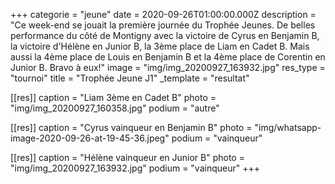 +++
categorie = "jeune"
date = 2020-09-26T01:00:00.000Z
description = "Ce week-end se jouait la première journée du Trophée Jeunes. De belles performance du côté de Montigny avec la victoire de Cyrus en Benjamin B, la victoire d'Hélène en Junior B, la 3ème place de Liam en Cadet B. Mais aussi la 4ème place de Louis en Benjamin B et la 4ème place de Corentin en Junior B. Bravo à eux!"
image = "img/img_20200927_163932.jpg"
res_type = "tournoi"
title = "Trophée Jeune J1"
_template = "resultat"

[[res]]
caption = "Liam 3ème en Cadet B"
photo = "img/img_20200927_160358.jpg"
podium = "autre"

[[res]]
caption = "Cyrus vainqueur en Benjamin B"
photo = "img/whatsapp-image-2020-09-26-at-19-45-36.jpeg"
podium = "vainqueur"

[[res]]
caption = "Hélène vainqueur en Junior B"
photo = "img/img_20200927_163932.jpg"
podium = "vainqueur"
+++

